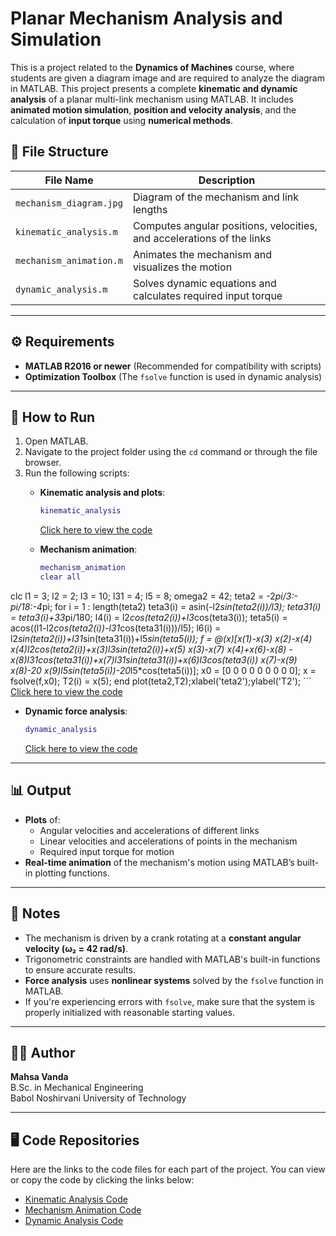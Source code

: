 # Planar Mechanism Analysis and Simulation

This is a project related to the **Dynamics of Machines** course, where students are given a diagram image and are required to analyze the diagram in MATLAB. This project presents a complete **kinematic and dynamic analysis** of a planar multi-link mechanism using MATLAB. It includes **animated motion simulation**, **position and velocity analysis**, and the calculation of **input torque** using **numerical methods**.


## 📁 File Structure

| **File Name**           | **Description**                                                       |
|-------------------------|-----------------------------------------------------------------------|
| `mechanism_diagram.jpg`  | Diagram of the mechanism and link lengths                             |
| `kinematic_analysis.m`   | Computes angular positions, velocities, and accelerations of the links |
| `mechanism_animation.m`  | Animates the mechanism and visualizes the motion                      |
| `dynamic_analysis.m`     | Solves dynamic equations and calculates required input torque        |

---

## ⚙️ Requirements

- **MATLAB R2016 or newer** (Recommended for compatibility with scripts)
- **Optimization Toolbox** (The `fsolve` function is used in dynamic analysis)

---

## 🚀 How to Run

1. Open MATLAB.
2. Navigate to the project folder using the `cd` command or through the file browser.
3. Run the following scripts:
   - **Kinematic analysis and plots**:
     ```matlab
     kinematic_analysis
     ```
     [Click here to view the code](https://github.com/Mahsa1819/scientific-programming-assignments/blob/main/kinematic_analysis)

   - **Mechanism animation**:
     ```matlab
     mechanism_animation
     clear all
clc
l1 = 3; l2 = 2; l3 = 10; l31 = 4; l5 = 8; omega2 = 42;
teta2 = -2*pi/3:-pi/18:-4*pi;
for i = 1 : length(teta2)
    teta3(i) = asin(-l2*sin(teta2(i))/l3);
    teta31(i) = teta3(i)+33*pi/180;
    l4(i) = l2*cos(teta2(i))+l3*cos(teta3(i));
    teta5(i) = acos((l1-l2*cos(teta2(i))-l31*cos(teta31(i)))/l5);
    l6(i) = l2*sin(teta2(i))+l31*sin(teta31(i))+l5*sin(teta5(i));
    f = @(x)[x(1)-x(3)
        x(2)-x(4)
        x(4)*l2*cos(teta2(i))+x(3)*l3*sin(teta2(i))+x(5)
        x(3)-x(7)
        x(4)+x(6)-x(8)
        -x(8)*l31*cos(teta31(i))+x(7)*l31*sin(teta31(i))+x(6)*l3*cos(teta3(i))
        x(7)-x(9)
        x(8)-20
        x(9)*l5*sin(teta5(i))-20*l5*cos(teta5(i))];
    x0 = [0 0 0 0 0 0 0 0 0];
    x = fsolve(f,x0);
    T2(i) = x(5);
end
plot(teta2,T2);xlabel('teta2');ylabel('T2');
     ```
     [Click here to view the code](https://github.com/Mahsa1819/scientific-programming-assignments/blob/main/mechanism_animation)

   - **Dynamic force analysis**:
     ```matlab
     dynamic_analysis
     ```
     [Click here to view the code](https://github.com/Mahsa1819/scientific-programming-assignments/blob/main/dynamic_analysis)


---

## 📊 Output

- **Plots** of:
  - Angular velocities and accelerations of different links
  - Linear velocities and accelerations of points in the mechanism
  - Required input torque for motion
- **Real-time animation** of the mechanism's motion using MATLAB’s built-in plotting functions.

---

## 📌 Notes

- The mechanism is driven by a crank rotating at a **constant angular velocity (ω₂ = 42 rad/s)**.
- Trigonometric constraints are handled with MATLAB's built-in functions to ensure accurate results.
- **Force analysis** uses **nonlinear systems** solved by the `fsolve` function in MATLAB.
- If you're experiencing errors with `fsolve`, make sure that the system is properly initialized with reasonable starting values.

---

## 👩‍💻 Author

**Mahsa Vanda**  
B.Sc. in Mechanical Engineering  
Babol Noshirvani University of Technology

---

## 🖥️ Code Repositories

Here are the links to the code files for each part of the project. You can view or copy the code by clicking the links below:

- [Kinematic Analysis Code](https://github.com/Mahsa1819/scientific-programming-assignments/blob/main/kinematic_analysis)
- [Mechanism Animation Code](https://github.com/Mahsa1819/scientific-programming-assignments/blob/main/mechanism_animation)
- [Dynamic Analysis Code](https://github.com/Mahsa1819/scientific-programming-assignments/blob/main/dynamic_analysis)
